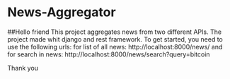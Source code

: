 # News-Aggregator
##Hello friend
This project aggregates news from two different APIs.
The project made whit django and rest framework.
To get started, you need to use the following urls:
for list of all news:
      http://localhost:8000/news/
and for search in news:
      http://localhost:8000/news/search?query=bitcoin
      
Thank you
